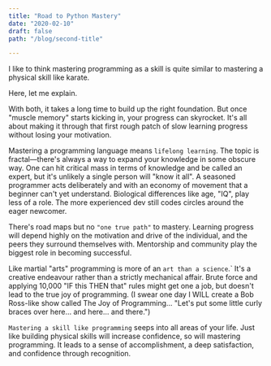 ```yaml
---
title: "Road to Python Mastery"
date: "2020-02-10"
draft: false
path: "/blog/second-title"

---
```


I like to think mastering programming as a skill is quite similar to mastering a physical skill like karate.

Here, let me explain.

With both, it takes a long time to build up the right foundation. But once "muscle memory" starts kicking in, your progress can skyrocket. It's all about making it through that first rough patch of slow learning progress without losing your motivation.

Mastering a programming language means `lifelong learning`. The topic is fractal—there's always a way to expand your knowledge in some obscure way. One can hit critical mass in terms of knowledge and be called an expert, but it's unlikely a single person will "know it all".
A seasoned programmer acts deliberately and with an economy of movement that a beginner can't yet understand. Biological differences like age, "IQ", play less of a role. The more experienced dev still codes circles around the eager newcomer.

There's road maps but no `"one true path"` to mastery. Learning progress will depend highly on the motivation and drive of the individual, and the peers they surround themselves with. Mentorship and community play the biggest role in becoming successful.

Like martial "arts" programming is more of an `art than a science`.` It's a creative endeavour rather than a strictly mechanical affair. Brute force and applying 10,000 "IF this THEN that" rules might get one a job, but doesn't lead to the true joy of programming.
(I swear one day I WILL create a Bob Ross-like show called The Joy of Programming… "Let's put some little curly braces over here… and here… and there.")

`Mastering a skill like programming` seeps into all areas of your life. Just like building physical skills will increase confidence, so will mastering programming. It leads to a sense of accomplishment, a deep satisfaction, and confidence through recognition.
